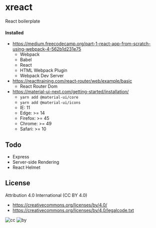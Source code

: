 # xreact
React boilerplate

#### Installed
* https://medium.freecodecamp.org/part-1-react-app-from-scratch-using-webpack-4-562b1d231e75
  * Webpack
  * Babel
  * React
  * HTML Webpack Plugin
  * Webpack Dev Server
* https://reacttraining.com/react-router/web/example/basic
  * React Router Dom
* https://material-ui-next.com/getting-started/installation/
  * `yarn add @material-ui/core`
  * `yarn add @material-ui/icons`
  * IE: 11
  * Edge: >= 14
  * Firefox: >= 45
  * Chrome: >= 49
  * Safari: >= 10

## Todo
* Express
* Server-side Rendering
* React Helmet

## License

Attribution 4.0 International (CC BY 4.0)

* https://creativecommons.org/licenses/by/4.0/
* https://creativecommons.org/licenses/by/4.0/legalcode.txt

![cc](https://creativecommons.org/images/deed/cc_blue_x2.png) ![by](https://creativecommons.org/images/deed/attribution_icon_blue_x2.png)
